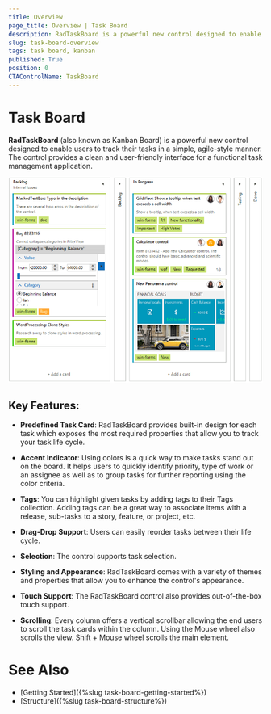 ```yaml
---
title: Overview
page_title: Overview | Task Board
description: RadTaskBoard is a powerful new control designed to enable users to track their tasks in a simple, agile-style manner.
slug: task-board-overview
tags: task board, kanban
published: True
position: 0 
CTAControlName: TaskBoard
---
```


# Task Board

**RadTaskBoard** (also known as Kanban Board) is a powerful new control designed to enable users to track their tasks in a simple, agile-style manner. The control provides a clean and user-friendly interface for a functional task management application.

![task-board-overview 001](images/task-board-overview001.png)

## Key Features:

* **Predefined Task Card**: RadTaskBoard provides built-in design for each task which exposes the most required properties that allow you to track your task life cycle. 

* **Accent Indicator**: Using colors is a quick way to make tasks stand out on the board. It helps users to quickly identify priority, type of work or an assignee as well as to group tasks for further reporting using the color criteria.

* **Tags**: You can highlight given tasks by adding tags to their Tags collection. Adding tags can be a great way to associate items with a release, sub-tasks to a story, feature, or project, etc.

* **Drag-Drop Support**: Users can easily reorder tasks between their life cycle.

* **Selection**: The control supports task selection.

* **Styling and Appearance**: RadTaskBoard comes with a variety of themes and properties that allow you to enhance the control's appearance.

* **Touch Support**: The RadTaskBoard control also provides out-of-the-box touch support.

* **Scrolling**: Every column offers a vertical scrollbar allowing the end users to scroll the task cards within the column. Using the Mouse wheel also scrolls the view. Shift + Mouse wheel scrolls the main element.
 
# See Also

* [Getting Started]({%slug task-board-getting-started%})
* [Structure]({%slug task-board-structure%})
 
        
